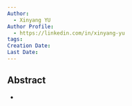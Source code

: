 ```yaml
---
Author:
  - Xinyang YU
Author Profile:
  - https://linkedin.com/in/xinyang-yu
tags: 
Creation Date: 
Last Date:
---
```

## Abstract
- 